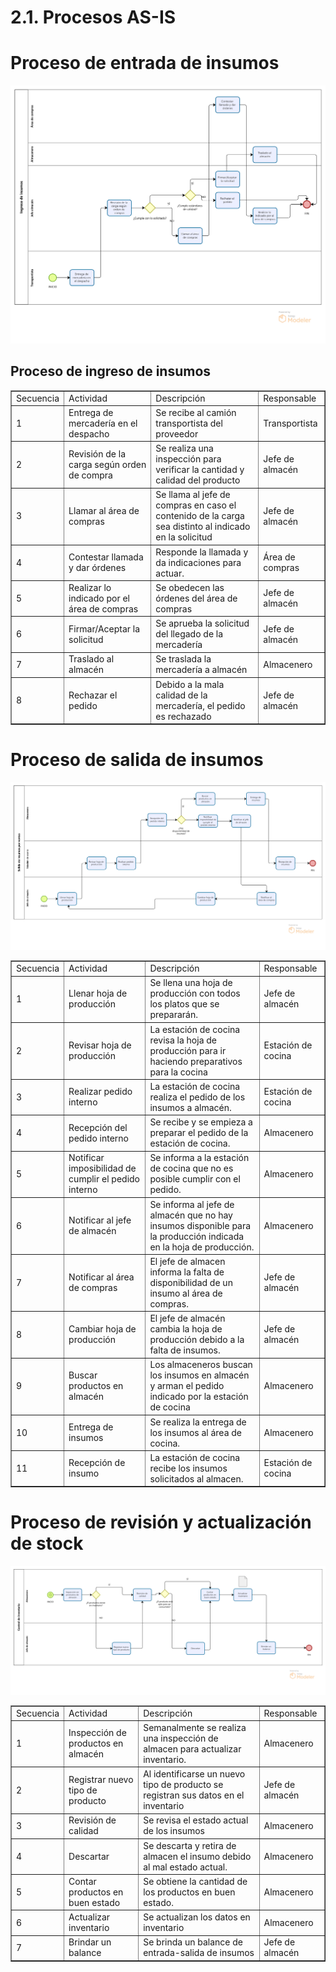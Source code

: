 # 2.1. Procesos AS-IS

# Proceso de entrada de insumos
![Entrada de insumos](../Diagramas/EntradaDeInsumos.png)

## Proceso de ingreso de insumos

<table border="1">
	<tbody>
		<tr>
			<td>Secuencia</td>
			<td>Actividad</td>
			<td>Descripción</td>
			<td>Responsable</td>
		</tr>
		<tr>
			<td>1</td>
			<td>Entrega de mercadería en el despacho</td>
			<td>Se recibe al camión transportista del proveedor</td>
			<td>Transportista</td>
		</tr>
		<tr>
			<td>2</td>
			<td>Revisión de la carga según orden de compra</td>
			<td>Se realiza una inspección para verificar la cantidad y calidad del producto</td>
			<td>Jefe de almacén</td>
		</tr>
        <tr>
			<td>3</td>
			<td>Llamar al área de compras</td>
			<td>Se llama al jefe de compras en caso el contenido de la carga sea distinto al indicado en la solicitud</td>
			<td>Jefe de almacén</td>
		</tr>
        <tr>
			<td>4</td>
			<td>Contestar llamada y dar órdenes</td>
			<td>Responde la llamada y da indicaciones para actuar.</td>
			<td>Área de compras</td>
		</tr>
        <tr>
			<td>5</td>
			<td>Realizar lo indicado por el área de compras</td>
			<td>Se obedecen las órdenes del área de compras</td>
			<td>Jefe de almacén</td>
		</tr>
        <tr>
			<td>6</td>
			<td>Firmar/Aceptar la solicitud</td>
			<td>Se aprueba la solicitud del llegado de la mercadería</td>
			<td>Jefe de almacén</td>
		</tr>
        <tr>
			<td>7</td>
			<td>Traslado al almacén</td>
			<td>Se traslada la mercadería a almacén</td>
			<td>Almacenero</td>
		</tr>
        <tr>
			<td>8</td>
			<td>Rechazar el pedido</td>
			<td>Debido a la mala calidad de la mercadería, el pedido es rechazado</td>
			<td>Jefe de almacén</td>
		</tr>
	</tbody>
</table>

# Proceso de salida de insumos
![Entrada de insumos](../Diagramas/SalidaDeInsumos.png)

<table border="1">
	<tbody>
		<tr>
			<td>Secuencia</td>
			<td>Actividad</td>
			<td>Descripción</td>
			<td>Responsable</td>
		</tr>
		<tr>
			<td>1</td>
			<td>Llenar hoja de producción</td>
			<td>Se llena una hoja de producción con todos los platos que se prepararán.</td>
			<td>Jefe de almacén</td>
		</tr>
		<tr>
			<td>2</td>
			<td>Revisar hoja de producción</td>
			<td>La estación de cocina revisa la hoja de producción para ir haciendo preparativos para la cocina</td>
			<td>Estación de cocina</td>
		</tr>
        <tr>
			<td>3</td>
			<td>Realizar pedido interno</td>
			<td>La estación de cocina realiza el pedido de los insumos a almacén.</td>
			<td>Estación de cocina</td>
		</tr>
        <tr>
			<td>4</td>
			<td>Recepción del pedido interno</td>
			<td>Se recibe y se empieza a preparar el pedido de la estación de cocina.</td>
			<td>Almacenero</td>
		</tr>
        <tr>
			<td>5</td>
			<td>Notificar imposibilidad de cumplir el pedido interno</td>
			<td>Se informa a la estación de cocina que no es posible cumplir con el pedido.</td>
			<td>Almacenero</td>
		</tr>
        <tr>
			<td>6</td>
			<td>Notificar al jefe de almacén</td>
			<td>Se informa al jefe de almacén que no hay insumos disponible para la producción indicada en la hoja de producción. </td>
			<td>Almacenero</td>
		</tr>
        <tr>
			<td>7</td>
			<td>Notificar al área de compras</td>
			<td>El jefe de almacen informa la falta de disponibilidad de un insumo al área de compras.</td>
			<td>Jefe de almacén</td>
		</tr>
        <tr>
			<td>8</td>
			<td>Cambiar hoja de producción</td>
			<td>El jefe de almacén cambia la hoja de producción debido a la falta de insumos.</td>
			<td>Jefe de almacén</td>
		</tr>
        <tr>
			<td>9</td>
			<td>Buscar productos en almacén</td>
			<td>Los almaceneros buscan los insumos en almacén y arman el pedido indicado por la estación de cocina</td>
			<td>Almacenero</td>
		</tr>
        <tr>
			<td>10</td>
			<td>Entrega de insumos</td>
			<td>Se realiza la entrega de los insumos al área de cocina.</td>
			<td>Almacenero</td>
		</tr>
        <tr>
			<td>11</td>
			<td>Recepción de insumo</td>
			<td>La estación de cocina recibe los insumos solicitados al almacen.</td>
			<td>Estación de cocina</td>
		</tr>
	</tbody>
</table>

# Proceso de revisión y actualización de stock
![Entrada de insumos](../Diagramas/VerificarStock.png)

<table border="1">
	<tbody>
		<tr>
			<td>Secuencia</td>
			<td>Actividad</td>
			<td>Descripción</td>
			<td>Responsable</td>
		</tr>
		<tr>
			<td>1</td>
			<td>Inspección de productos en almacén</td>
			<td>Semanalmente se realiza una inspección de almacen para actualizar inventario.</td>
			<td>Almacenero</td>
		</tr>
		<tr>
			<td>2</td>
			<td>Registrar nuevo tipo de producto</td>
			<td>Al identificarse un nuevo tipo de producto se registran sus datos en el inventario</td>
			<td>Jefe de almacén</td>
		</tr>
        <tr>
			<td>3</td>
			<td>Revisión de calidad</td>
			<td>Se revisa el estado actual de los insumos</td>
			<td>Almacenero</td>
		</tr>
        <tr>
			<td>4</td>
			<td>Descartar</td>
			<td>Se descarta y retira de almacen el insumo debido al mal estado actual.</td>
			<td>Almacenero</td>
		</tr>
        <tr>
			<td>5</td>
			<td>Contar productos en buen estado</td>
			<td>Se obtiene la cantidad de los productos en buen estado.</td>
			<td>Almacenero</td>
		</tr>
        <tr>
			<td>6</td>
			<td>Actualizar inventario</td>
			<td>Se actualizan los datos en inventario</td>
			<td>Almacenero</td>
		</tr>
        <tr>
			<td>7</td>
			<td>Brindar un balance</td>
			<td>Se brinda un balance de entrada-salida de insumos</td>
			<td>Jefe de almacén</td>
		</tr>
	</tbody>
</table>